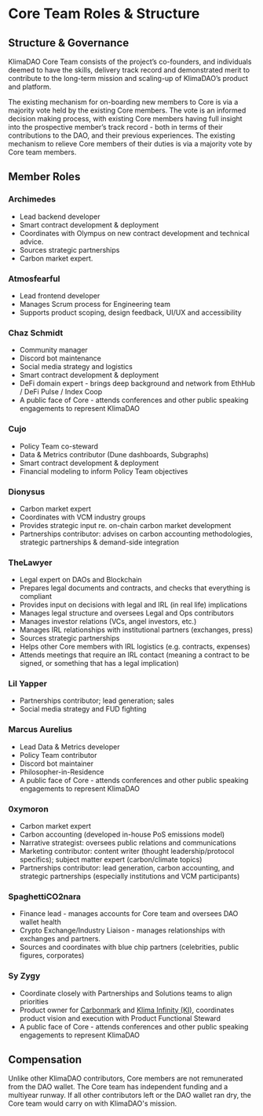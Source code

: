 # Core Team Roles & Structure

## Structure & Governance

KlimaDAO Core Team consists of the project’s co-founders, and individuals deemed to have the skills, delivery track record and demonstrated merit to contribute to the long-term mission and scaling-up of KlimaDAO’s product and platform.&#x20;

The existing mechanism for on-boarding new members to Core is via a majority vote held by the existing Core members. The vote is an informed decision making process, with existing Core members having full insight into the prospective member’s track record - both in terms of their contributions to the DAO, and their previous experiences. The existing mechanism to relieve Core members of their duties is via a majority vote by Core team members.&#x20;

## Member Roles

### Archimedes

* Lead backend developer
* Smart contract development & deployment
* Coordinates with Olympus on new contract development and technical advice.
* Sources strategic partnerships
* Carbon market expert.

### Atmosfearful

* Lead frontend developer
* Manages Scrum process for Engineering team
* Supports product scoping, design feedback, UI/UX and accessibility

### Chaz Schmidt

* Community manager
* Discord bot maintenance
* Social media strategy and logistics
* Smart contract development & deployment
* DeFi domain expert - brings deep background and network from EthHub / DeFi Pulse / Index Coop
* A public face of Core - attends conferences and other public speaking engagements to represent KlimaDAO

### Cujo

* Policy Team co-steward
* Data & Metrics contributor (Dune dashboards, Subgraphs)
* Smart contract development & deployment
* Financial modeling to inform Policy Team objectives

### Dionysus

* Carbon market expert
* Coordinates with VCM industry groups
* Provides strategic input re. on-chain carbon market development
* Partnerships contributor: advises on carbon accounting methodologies, strategic partnerships & demand-side integration

### TheLawyer

* Legal expert on DAOs and Blockchain
* Prepares legal documents and contracts, and checks that everything is compliant
* Provides input on decisions with legal and IRL (in real life) implications
* Manages legal structure and oversees Legal and Ops contributors
* Manages investor relations (VCs, angel investors, etc.)
* Manages IRL relationships with institutional partners (exchanges, press)&#x20;
* Sources strategic partnerships
* Helps other Core members with IRL logistics (e.g. contracts, expenses)
* Attends meetings that require an IRL contact (meaning a contract to be signed, or something that has a legal implication)

### Lil Yapper

* Partnerships contributor; lead generation; sales
* Social media strategy and FUD fighting

### Marcus Aurelius

* Lead Data & Metrics developer
* Policy Team contributor
* Discord bot maintainer
* Philosopher-in-Residence
* A public face of Core - attends conferences and other public speaking engagements to represent KlimaDAO

### 0xymoron

* Carbon market expert
* Carbon accounting (developed in-house PoS emissions model)
* Narrative strategist: oversees public relations and communications&#x20;
* Marketing contributor: content writer (thought leadership/protocol specifics); subject matter expert (carbon/climate topics)
* Partnerships contributor: lead generation, carbon accounting, and strategic partnerships (especially institutions and VCM participants)

### SpaghettiCO2nara

* Finance lead - manages accounts for Core team and oversees DAO wallet health
* Crypto Exchange/Industry Liaison - manages relationships with exchanges and partners.
* Sources and coordinates with blue chip partners (celebrities, public figures, corporates)

### Sy Zygy

* Coordinate closely with Partnerships and Solutions teams to align priorities
* Product owner for [Carbonmark](https://carbonmark.com) and [Klima Infinity (KI)](../references/glossary.md#ki), coordinates product vision and execution with Product Functional Steward
* A public face of Core - attends conferences and other public speaking engagements to represent KlimaDAO

## Compensation

Unlike other KlimaDAO contributors, Core members are not remunerated from the DAO wallet. The Core team has independent funding and a multiyear runway. If all other contributors left or the DAO wallet ran dry, the Core team would carry on with KlimaDAO's mission.

